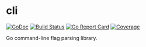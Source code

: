 cli
===

[![GoDoc](https://godoc.org/github.com/Juici/cli?status.svg)](https://godoc.org/github.com/Juici/cli)
[![Build Status](https://travis-ci.org/Juici/cli.svg?branch=master)](https://travis-ci.org/Juici/cli)
[![Go Report Card](https://goreportcard.com/badge/github.com/Juici/cli)](https://goreportcard.com/report/github.com/Juici/cli)
[![Coverage](https://coveralls.io/repos/github/Juici/cli/badge.svg?branch=master)](https://coveralls.io/github/Juici/cli?branch=master)

Go command-line flag parsing library.